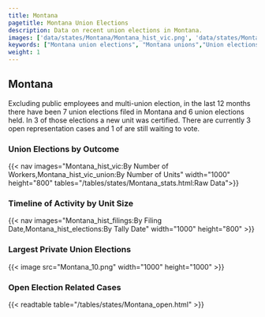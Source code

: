 ```yaml
---
title: Montana
pagetitle: Montana Union Elections
description: Data on recent union elections in Montana.
images: ['data/states/Montana/Montana_hist_vic.png', 'data/states/Montana/Montana_hist_size.png', 'data/states/Montana/Montana_10.png']
keywords: ["Montana union elections", "Montana unions","Union elections"]
weight: 1
---
```

##  Montana

Excluding public employees and multi-union election, in the last 12 months there have been 7 union elections filed in Montana and 6 union elections held. In 3 of those elections a new unit was certified. There are currently 3 open representation cases and 1 of are still waiting to vote.

### Union Elections by Outcome
{{< nav images="Montana_hist_vic:By Number of Workers,Montana_hist_vic_union:By Number of Units" width="1000" height="800" tables="/tables/states/Montana_stats.html:Raw Data">}}

### Timeline of Activity by Unit Size
{{< nav images="Montana_hist_filings:By Filing Date,Montana_hist_elections:By Tally Date" width="1000" height="800" >}}

### Largest Private Union Elections
{{< image src="Montana_10.png" width="1000" height="1000"  >}}

### Open Election Related Cases
{{< readtable table="/tables/states/Montana_open.html" >}}

